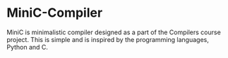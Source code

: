 # MiniC-Compiler
MiniC is minimalistic compiler designed as a part of the Compilers course project. This is simple and is inspired by the programming languages, Python and C.
